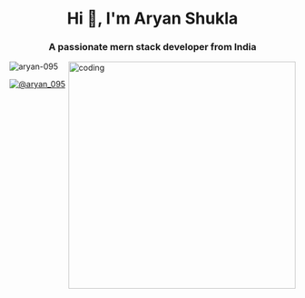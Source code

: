<h1 align="center">Hi 👋, I'm Aryan Shukla</h1>
<h3 align="center">A passionate mern stack developer from India</h3>

<img align="right" alt="coding" width="400" src="https://user-images.githubusercontent.com/55389276/140866485-8fb1c876-9a8f-4d6a-98dc-08c4981eaf70.gif">

<p align="left"> <img src="https://komarev.com/ghpvc/?username=aryan-095&label=Profile%20views&color=0e75b6&style=flat" alt="aryan-095" /> </p>

<p align="left"> <a href="https://twitter.com/@aryan_095" target="blank"><img src="https://img.shields.io/twitter/follow/@aryan_095?logo=twitter&style=for-the-badge" alt="@aryan_095" /></a> </p>
 

 
 
